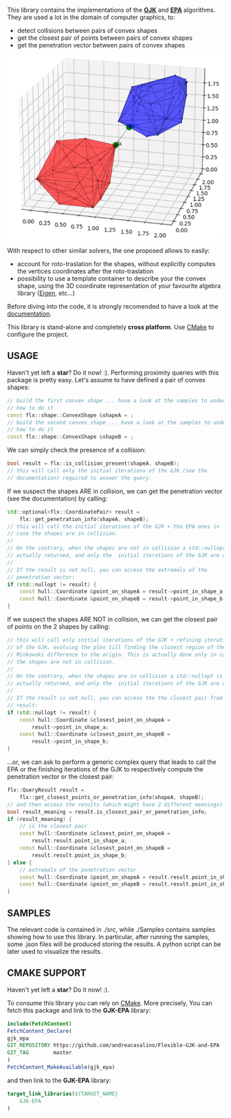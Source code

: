 This library contains the implementations of the **[GJK](https://en.wikipedia.org/wiki/Gilbert–Johnson–Keerthi_distance_algorithm)** and **[EPA](http://uu.diva-portal.org/smash/get/diva2:343820/FULLTEXT01.pdf)** algorithms.
They are used a lot in the domain of computer graphics, to:

 * detect collisions between pairs of convex shapes
 * get the closest pair of points between pairs of convex shapes
 * get the penetration vector between pairs of convex shapes
 
![Sample](sample.png)

With respect to other similar solvers, the one proposed allows to easily:

 * account for roto-traslation for the shapes, without explicitly computes the vertices coordinates after the roto-traslation
 * possibility to use a template container to describe your the convex shape, using the 3D coordinate representation
   of your favourite algebra library ([Eigen](https://eigen.tuxfamily.org/dox/group__TutorialMatrixArithmetic.html), etc...)
 
Before diving into the code, it is strongly recomended to have a look at the [documentation](./doc/GJK_EPA.pdf).

This library is stand-alone and completely **cross platform**. Use [CMake](https://cmake.org) to configure the project.

## USAGE

Haven't yet left a **star**? Do it now! :).
Performing proximity queries with this package is pretty easy. Let's assume to have defined a pair of convex shapes:
```cpp
// build the first convex shape ... have a look at the samples to understand
// how to do it
const flx::shape::ConvexShape &shapeA = ;
// build the second convex shape ... have a look at the samples to understand
// how to do it
const flx::shape::ConvexShape &shapeB = ;
```

We can simply check the presence of a collision:
```cpp
bool result = flx::is_collision_present(shapeA, shapeB);
// this will call only the initial iterations of the GJK (see the
// documentation) required to answer the query.
```

If we suspect the shapes ARE in collision, we can get the penetration
vector (see the documentation) by calling:
```cpp
std::optional<flx::CoordinatePair> result =
    flx::get_penetration_info(shapeA, shapeB);
// this will call the initial iterations of the GJK + the EPA ones in
// case the shapes are in collision.
//
// On the contrary, when the shapes are not in collision a std::nullopt is
// actually returned, and only the  initial iterations of the GJK are done.
//
// If the result is not null, you can access the extremals of the
// penetration vector:
if (std::nullopt != result) {
    const hull::Coordinate &point_on_shapeA = result->point_in_shape_a;
    const hull::Coordinate &point_on_shapeB = result->point_in_shape_b;
}
```

If we suspect the shapes ARE NOT in collision, we can get the
closest pair of points on the 2 shapes by calling:
```cpp
// this will call only initial iterations of the GJK + refining iterations
// of the GJK, evolving the plex till finding the closest region of the
// Minkowski difference to the origin. This is actually done only in case
// the shapes are not in collision.
//
// On the contrary, when the shapes are in collision a std::nullopt is
// actually returned, and only the  initial iterations of the GJK are done.
//
// If the result is not null, you can access the the closest pair from the
// result:
if (std::nullopt != result) {
    const hull::Coordinate &closest_point_on_shapeA =
        result->point_in_shape_a;
    const hull::Coordinate &closest_point_on_shapeB =
        result->point_in_shape_b;
}
```

...or, we can ask to perform a generic complex query that leads to call
the EPA or the finishing iterations of the GJK to respectively compute
the penetration vector or the closest pair:
```cpp
flx::QueryResult result =
    flx::get_closest_points_or_penetration_info(shapeA, shapeB);
// and then access the results (which might have 2 different meanings)
bool result_meaning = result.is_closest_pair_or_penetration_info;
if (result_meaning) {
    // is the closest pair
    const hull::Coordinate &closest_point_on_shapeA =
        result.result.point_in_shape_a;
    const hull::Coordinate &closest_point_on_shapeB =
        result.result.point_in_shape_b;
} else {
    // extremals of the penetration vector
    const hull::Coordinate &point_on_shapeA = result.result.point_in_shape_a;
    const hull::Coordinate &point_on_shapeB = result.result.point_in_shape_b;
}
```

## SAMPLES

The relevant code is contained in ./src, while ./Samples contains samples showing how to use this library.
In particular, after running the samples, some .json files will be produced storing the results.
A python script can be later used to visualize the results.

## CMAKE SUPPORT

Haven't yet left a **star**? Do it now! :).
   
To consume this library you can rely on [CMake](https://cmake.org).
More precisely, You can fetch this package and link to the **GJK-EPA** library:

```cmake
include(FetchContent)
FetchContent_Declare(
gjk_epa
GIT_REPOSITORY https://github.com/andreacasalino/Flexible-GJK-and-EPA
GIT_TAG        master
)
FetchContent_MakeAvailable(gjk_epa)
```
and then link to the **GJK-EPA** library:

```cmake
target_link_libraries(${TARGET_NAME}
    GJK-EPA
)
```